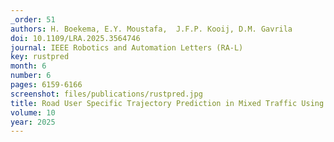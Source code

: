```yaml
---
_order: 51
authors: H. Boekema, E.Y. Moustafa,  J.F.P. Kooij, D.M. Gavrila
doi: 10.1109/LRA.2025.3564746
journal: IEEE Robotics and Automation Letters (RA-L)
key: rustpred
month: 6
number: 6
pages: 6159-6166
screenshot: files/publications/rustpred.jpg
title: Road User Specific Trajectory Prediction in Mixed Traffic Using Map Data
volume: 10
year: 2025
---
```


